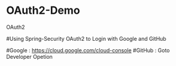 # OAuth2-Demo
OAuth2

#Using Spring-Security OAuth2 to Login with Google and GitHub

#Google : https://cloud.google.com/cloud-console
#GitHub : Goto Developer Opetion 
